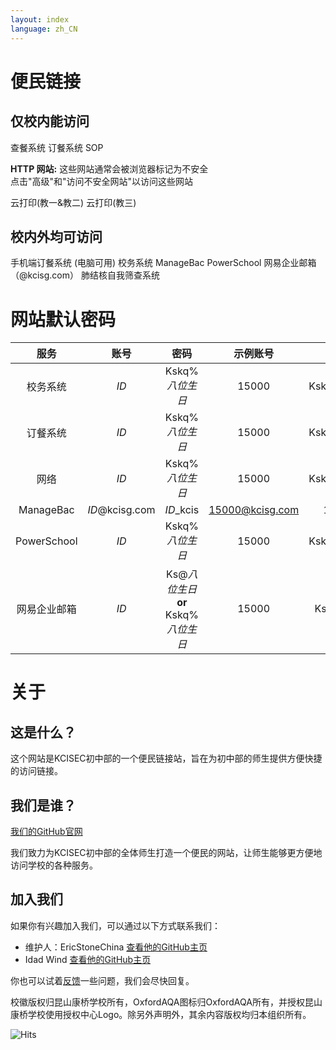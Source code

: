 ```yaml
---
layout: index
language: zh_CN
---
```


# 便民链接

## 仅校内能访问
<buttonlink href="https://ordering.kcisec.com/chaxun.asp">查餐系统</buttonlink>
<buttonlink href="https://ordering.kcisec.com/index.asp">订餐系统</buttonlink>
<buttonlink href="https://sop.kcisec.com/">SOP</buttonlink>

**HTTP 网站:**
这些网站通常会被浏览器标记为不安全  
点击"高级"和"访问不安全网站"以访问这些网站

<buttonlink href="https://192.168.80.60/">云打印(教一&教二)</buttonlink>
<buttonlink href="http://192.168.80.68/">云打印(教三)</buttonlink>

## 校内外均可访问
<buttonlink href="https://ordering.kcisec.com/ordering">手机端订餐系统 (电脑可用)</buttonlink>
<buttonlink href="https://portal.kcisec.com/China">校务系统</buttonlink>
<buttonlink href="https://kcisec.managebac.cn">ManageBac</buttonlink>
<buttonlink href="https://powerschool.kcisec.org.cn/public/">
  PowerSchool</buttonlink>
<buttonlink href="https://mail.kcisg.com">网易企业邮箱（@kcisg.com）
</buttonlink>
<buttonlink href="https://portal.kcisec.com/login/Account/LogHC"> 肺结核自我筛查系统</buttonlink>

# 网站默认密码

|服务|账号|密码|示例账号|示例密码|
|:---:|:---:|:---:|:---:|:---:|
|校务系统|*ID*|Kskq%*八位生日*|15000|Kskq%20080909|
|订餐系统|*ID*|Kskq%*八位生日*|15000|Kskq%20080909|
|网络|*ID*|Kskq%*八位生日*|15000|Kskq%20080909|
|ManageBac|*ID*@kcisg.com|*ID*_kcis|15000@kcisg.com|15000_kcis|
|PowerSchool|*ID*|Kskq%*八位生日*|15000|Kskq%20080909|
|网易企业邮箱|*ID*|Ks@*八位生日* **or** Kskq%*八位生日*|15000|Ks@20080909|

# 关于

## 这是什么？

这个网站是KCISEC初中部的一个便民链接站，旨在为初中部的师生提供方便快捷的访问链接。

## 我们是谁？

[我们的GitHub官网](https://www.github.com/KCISEastCampus)

我们致力为KCISEC初中部的全体师生打造一个便民的网站，让师生能够更方便地访问学校的各种服务。

## 加入我们

如果你有兴趣加入我们，可以通过以下方式联系我们：
- 维护人：EricStoneChina [查看他的GitHub主页](https://github.com/EricStoneChina)
- Idad Wind [查看他的GitHub主页](https://www.github.com/idadwind1)

你也可以试着[反馈](mailto:report@kcisec.site)一些问题，我们会尽快回复。

校徽版权归昆山康桥学校所有，OxfordAQA图标归OxfordAQA所有，并授权昆山康桥学校使用授权中心Logo。除另外声明外，其余内容版权均归本组织所有。

![Hits](https://hits.seeyoufarm.com/api/count/incr/badge.svg?url=https%3A%2F%2Fkcisec.site&count_bg=%2379C83D&title_bg=%23555555&icon=googleclassroom.svg&icon_color=%23E7E7E7&title=%E7%BD%91%E7%AB%99%E8%AE%BF%E9%97%AE%E6%AC%A1%E6%95%B0&edge_flat=false)
